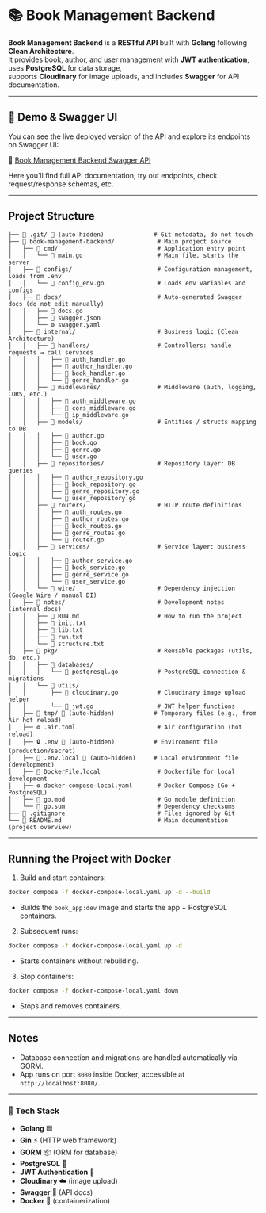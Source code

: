 # 📚 Book Management Backend

**Book Management Backend** is a **RESTful API** built with **Golang** following **Clean Architecture**.  
It provides book, author, and user management with **JWT authentication**, uses **PostgreSQL** for data storage,  
supports **Cloudinary** for image uploads, and includes **Swagger** for API documentation.

---

## 🚀 Demo & Swagger UI

You can see the live deployed version of the API and explore its endpoints on Swagger UI:

📖 [Book Management Backend Swagger API](https://golang-book-management-h5pt.onrender.com/swagger/index.html)

Here you’ll find full API documentation, try out endpoints, check request/response schemas, etc.

---

## Project Structure
```
├── 📁 .git/ 🚫 (auto-hidden)              # Git metadata, do not touch
├── 📁 book-management-backend/            # Main project source
│   ├── 📁 cmd/                            # Application entry point
│   │   └── 🔵 main.go                     # Main file, starts the server
│   ├── 📁 configs/                        # Configuration management, loads from .env
│   │   └── 🔵 config_env.go               # Loads env variables and configs
│   ├── 📁 docs/                           # Auto-generated Swagger docs (do not edit manually)
│   │   ├── 🔵 docs.go
│   │   ├── 📄 swagger.json
│   │   └── ⚙️ swagger.yaml
│   ├── 📁 internal/                       # Business logic (Clean Architecture)
│   │   ├── 📁 handlers/                   # Controllers: handle requests → call services
│   │   │   ├── 🔵 auth_handler.go
│   │   │   ├── 🔵 author_handler.go
│   │   │   ├── 🔵 book_handler.go
│   │   │   └── 🔵 genre_handler.go
│   │   ├── 📁 middlewares/                # Middleware (auth, logging, CORS, etc.)
│   │   │   ├── 🔵 auth_middleware.go
│   │   │   ├── 🔵 cors_middleware.go
│   │   │   └── 🔵 ip_middleware.go
│   │   ├── 📁 models/                     # Entities / structs mapping to DB
│   │   │   ├── 🔵 author.go
│   │   │   ├── 🔵 book.go
│   │   │   ├── 🔵 genre.go
│   │   │   └── 🔵 user.go
│   │   ├── 📁 repositories/               # Repository layer: DB queries
│   │   │   ├── 🔵 author_repository.go
│   │   │   ├── 🔵 book_repository.go
│   │   │   ├── 🔵 genre_repository.go
│   │   │   └── 🔵 user_repository.go
│   │   ├── 📁 routers/                    # HTTP route definitions
│   │   │   ├── 🔵 auth_routes.go
│   │   │   ├── 🔵 author_routes.go
│   │   │   ├── 🔵 book_routes.go
│   │   │   ├── 🔵 genre_routes.go
│   │   │   └── 🔵 router.go
│   │   ├── 📁 services/                   # Service layer: business logic
│   │   │   ├── 🔵 author_service.go
│   │   │   ├── 🔵 book_service.go
│   │   │   ├── 🔵 genre_service.go
│   │   │   └── 🔵 user_service.go
│   │   └── 📁 wire/                       # Dependency injection (Google Wire / manual DI)
│   ├── 📁 notes/                          # Development notes (internal docs)
│   │   ├── 📝 RUN.md                      # How to run the project
│   │   ├── 📄 init.txt
│   │   ├── 📄 lib.txt
│   │   ├── 📄 run.txt
│   │   └── 📄 structure.txt
│   ├── 📁 pkg/                            # Reusable packages (utils, db, etc.)
│   │   ├── 📁 databases/
│   │   │   └── 🔵 postgresql.go           # PostgreSQL connection & migrations
│   │   └── 📁 utils/
│   │       ├── 🔵 cloudinary.go           # Cloudinary image upload helper
│   │       └── 🔵 jwt.go                  # JWT helper functions
│   ├── 📁 tmp/ 🚫 (auto-hidden)           # Temporary files (e.g., from Air hot reload)
│   ├── ⚙️ .air.toml                       # Air configuration (hot reload)
│   ├── 🔒 .env 🚫 (auto-hidden)           # Environment file (production/secret)
│   ├── 📄 .env.local 🚫 (auto-hidden)     # Local environment file (development)
│   ├── 📄 DockerFile.local                # Dockerfile for local development
│   ├── ⚙️ docker-compose-local.yaml       # Docker Compose (Go + PostgreSQL)
│   ├── 🔵 go.mod                          # Go module definition
│   └── 🔵 go.sum                          # Dependency checksums
├── 🚫 .gitignore                          # Files ignored by Git
└── 📖 README.md                           # Main documentation (project overview)

```

---

## Running the Project with Docker

1. Build and start containers:

```bash
docker compose -f docker-compose-local.yaml up -d --build
```

* Builds the `book_app:dev` image and starts the app + PostgreSQL containers.

2. Subsequent runs:

```bash
docker compose -f docker-compose-local.yaml up -d
```

* Starts containers without rebuilding.

3. Stop containers:

```bash
docker compose -f docker-compose-local.yaml down
```

* Stops and removes containers.

---

## Notes

* Database connection and migrations are handled automatically via GORM.
* App runs on port `8080` inside Docker, accessible at `http://localhost:8080/`.

---

### 🔧 Tech Stack
- **Golang** 🟦
- **Gin** ⚡ (HTTP web framework)
- **GORM** 📦 (ORM for database)
- **PostgreSQL** 🐘
- **JWT Authentication** 🔑
- **Cloudinary** ☁️ (image upload)
- **Swagger** 📑 (API docs)
- **Docker** 🐳 (containerization)
